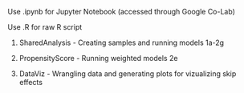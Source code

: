 Use .ipynb for Jupyter Notebook (accessed through Google Co-Lab)

Use .R for raw R script

1. SharedAnalysis - Creating samples and running models 1a-2g

2. PropensityScore - Running weighted models 2e

3. DataViz - Wrangling data and generating plots for vizualizing skip effects
